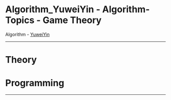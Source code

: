 # Algorithm_YuweiYin - Algorithm-Topics - Game Theory

Algorithm - [YuweiYin](https://github.com/YuweiYin)

---

# Theory


# Programming


---
